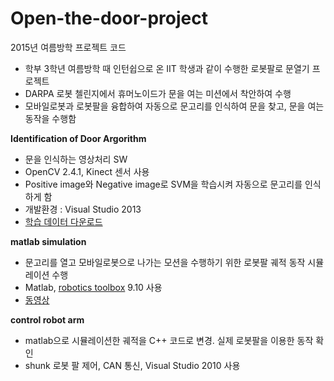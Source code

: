 # Open-the-door-project
2015년 여름방학 프로젝트 코드
- 학부 3학년 여름방학 때 인턴쉽으로 온 IIT 학생과 같이 수행한 로봇팔로 문열기 프로젝트
- DARPA 로봇 첼린지에서 휴머노이드가 문을 여는 미션에서 착안하여 수행
- 모바일로봇과 로봇팔을 융합하여 자동으로 문고리를 인식하여 문을 찾고, 문을 여는 동작을 수행함


**Identification of Door Argorithm**
  - 문을 인식하는 영상처리 SW
  - OpenCV 2.4.1, Kinect 센서 사용
  - Positive image와 Negative image로 SVM을 학습시켜 자동으로 문고리를 인식하게 함
  - 개발환경 : Visual Studio 2013
  - [학습 데이터 다운로드](https://kaistackr-my.sharepoint.com/:u:/g/personal/jsha2913_kaist_ac_kr/EWbagk84yodHplg_iS_HHXsBo0adB9FvtASBhGKlp_d01A?e=pZLxpO)

   

**matlab simulation**
- 문고리를 열고 모바일로봇으로 나가는 모션을 수행하기 위한 로봇팔 궤적 동작 시뮬레이션 수행
- Matlab, [robotics toolbox](https://petercorke.com/toolboxes/robotics-toolbox/) 9.10 사용
- [동영상](https://youtu.be/eSiBU9Iu5fA) 


**control robot arm**
- matlab으로 시뮬레이션한 궤적을 C++ 코드로 변경. 실제 로봇팔을 이용한 동작 확인
- shunk 로봇 팔 제어, CAN 통신, Visual Studio 2010 사용
